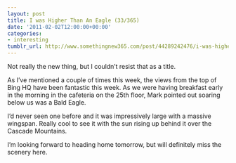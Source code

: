 ```yaml
---
layout: post
title: I was Higher Than An Eagle (33/365)
date: '2011-02-02T12:00:00+00:00'
categories:
- interesting
tumblr_url: http://www.somethingnew365.com/post/44289242476/i-was-higher-than-an-eagle-33365
---
```

Not really the new thing, but I couldn’t resist that as a title.

As I’ve mentioned a couple of times this week, the views from the top of Bing HQ have been fantastic this week. As we were having breakfast early in the morning in the cafeteria on the 25th floor, Mark pointed out soaring below us was a Bald Eagle.

I’d never seen one before and it was impressively large with a massive wingspan. Really cool to see it with the sun rising up behind it over the Cascade Mountains.

I’m looking forward to heading home tomorrow, but will definitely miss the scenery here.

